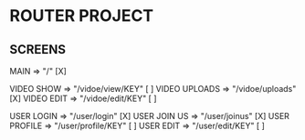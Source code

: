 # ROUTER PROJECT

## SCREENS

MAIN => "/" [X]

VIDEO SHOW => "/vidoe/view/KEY" [ ]
VIDEO UPLOADS => "/vidoe/uploads" [X]
VIDEO EDIT => "/vidoe/edit/KEY" [ ]

USER LOGIN => "/user/login" [X]
USER JOIN US => "/user/joinus" [X]
USER PROFILE => "/user/profile/KEY" [ ]
USER EDIT => "/user/edit/KEY" [ ]
